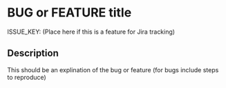# BUG or FEATURE title

ISSUE_KEY: (Place here if this is a feature for Jira tracking)

## Description

This should be an explination of the bug or feature (for bugs include steps to reproduce)

